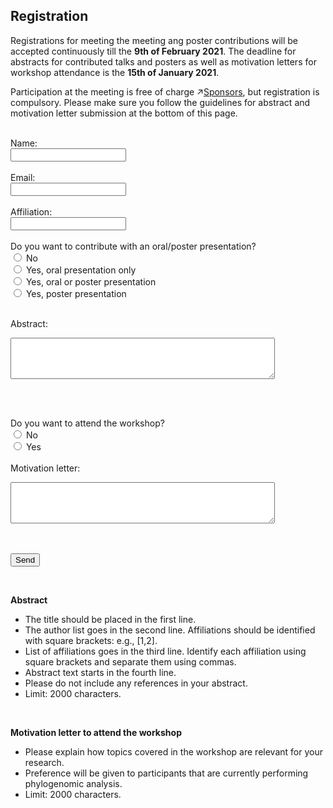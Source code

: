 ## Registration

Registrations for meeting the meeting ang poster contributions will be accepted continuously till the **9th of February 2021**.  The deadline for abstracts for contributed talks and posters as well as motivation letters for workshop attendance is the **15th of January 2021**.

Participation at the meeting is free of charge &#8599;[Sponsors](funding.md), but registration is compulsory. 
Please make sure you follow the guidelines for abstract and motivation letter submission at the bottom of this page.

<form name="submit-to-google-sheet" id="form" onSubmit="alert('Thanks for your registration! We will check your submitted data and send you a confimatory email.');">
  <br>
  Name:<br>
  <input type="text" name="name" value="">
  <br><br>
  Email:<br>
  <input type="text" name="email" value="">
  <br><br>
  Affiliation:<br>
  <input type="text" name="affiliation" value="">
  <br><br>
  Do you want to contribute with an oral/poster presentation? <br>
  <input type="radio" name="question1" value="1"> No <br>
  <input type="radio" name="question1" value="2"> Yes, oral presentation only <br>
  <input type="radio" name="question1" value="3"> Yes, oral or poster presentation <br>
  <input type="radio" name="question1" value="4"> Yes, poster presentation <br><br>

  Abstract:<br>
  <textarea rows="4" cols="50" maxlength="2000" name="abstract"></textarea>
  <br><br>

  Do you want to attend the workshop? <br>
  <input type="radio" name="question2" value="1"> No <br>
  <input type="radio" name="question2" value="2"> Yes <br><br>
  Motivation letter:<br>
  <textarea rows="4" cols="50"  maxlength="2000"  name="letter"></textarea>

  <br><br>
  <button type="submit">Send</button>
</form> 
<br>

<script>
  const scriptURL = 'https://script.google.com/macros/s/AKfycbyJClSf277gOQYgH2cxLkYSe6uXDj_1AE-Zl-0qc5YY4KEpOjJo/exec'
  const form = document.forms['submit-to-google-sheet']

  form.addEventListener('submit', e => {
    e.preventDefault()
    fetch(scriptURL, { method: 'POST', body: new FormData(form)})
      .then(response => console.log('Success!', response))
      .catch(error => console.error('Error!', error.message))
  })
</script>

**Abstract**
* The title should be placed in the first line.
* The author list goes in the second line. Affiliations should be identified with square brackets: e.g., [1,2].
* List of affiliations goes in the third line. Identify each affiliation using square brackets and separate them using commas.
* Abstract text starts in the fourth line.
* Please do not include any references in your abstract. 
* Limit: 2000 characters.

<br>

**Motivation letter to attend the workshop**
* Please explain how topics covered in the workshop are relevant for your research.
* Preference will be given to participants that are currently performing phylogenomic analysis. 
* Limit: 2000 characters.